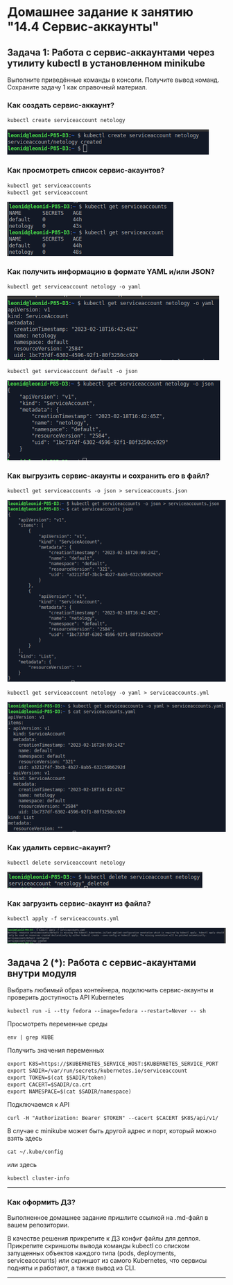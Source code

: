 # Домашнее задание к занятию "14.4 Сервис-аккаунты"

## Задача 1: Работа с сервис-аккаунтами через утилиту kubectl в установленном minikube

Выполните приведённые команды в консоли. Получите вывод команд. Сохраните
задачу 1 как справочный материал.

### Как создать сервис-аккаунт?

```
kubectl create serviceaccount netology
```
![](img/1.png)
### Как просмотреть список сервис-акаунтов?

```
kubectl get serviceaccounts
kubectl get serviceaccount
```
![](img/2.png)
### Как получить информацию в формате YAML и/или JSON?

```
kubectl get serviceaccount netology -o yaml
```
![](img/3.png)
```
kubectl get serviceaccount default -o json
```
![](img/4.png)

### Как выгрузить сервис-акаунты и сохранить его в файл?

```
kubectl get serviceaccounts -o json > serviceaccounts.json
```
![](img/5.png)
```
kubectl get serviceaccount netology -o yaml > serviceaccounts.yml
```
![](img/6.png)
### Как удалить сервис-акаунт?

```
kubectl delete serviceaccount netology
```
![](img/7.png)
### Как загрузить сервис-акаунт из файла?

```
kubectl apply -f serviceaccounts.yml
```
![](img/8.png)
## Задача 2 (*): Работа с сервис-акаунтами внутри модуля

Выбрать любимый образ контейнера, подключить сервис-акаунты и проверить
доступность API Kubernetes

```
kubectl run -i --tty fedora --image=fedora --restart=Never -- sh
```

Просмотреть переменные среды

```
env | grep KUBE
```

Получить значения переменных

```
export K8S=https://$KUBERNETES_SERVICE_HOST:$KUBERNETES_SERVICE_PORT
export SADIR=/var/run/secrets/kubernetes.io/serviceaccount
export TOKEN=$(cat $SADIR/token)
export CACERT=$SADIR/ca.crt
export NAMESPACE=$(cat $SADIR/namespace)
```

Подключаемся к API

```
curl -H "Authorization: Bearer $TOKEN" --cacert $CACERT $K8S/api/v1/
```

В случае с minikube может быть другой адрес и порт, который можно взять здесь

```
cat ~/.kube/config
```

или здесь

```
kubectl cluster-info
```

---
### Как оформить ДЗ?

Выполненное домашнее задание пришлите ссылкой на .md-файл в вашем репозитории.

В качестве решения прикрепите к ДЗ конфиг файлы для деплоя. Прикрепите скриншоты вывода команды kubectl со списком запущенных объектов каждого типа (pods, deployments, serviceaccounts) или скриншот из самого Kubernetes, что сервисы подняты и работают, а также вывод из CLI.

---